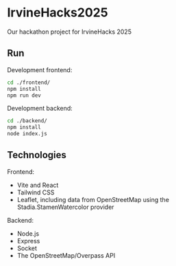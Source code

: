 # IrvineHacks2025

Our hackathon project for IrvineHacks 2025

## Run

Development frontend:
```sh
cd ./frontend/
npm install
npm run dev
```

Development backend:
```sh
cd ./backend/
npm install
node index.js
```

## Technologies

Frontend:
- Vite and React
- Tailwind CSS
- Leaflet, including data from OpenStreetMap using the Stadia.StamenWatercolor provider

Backend:
- Node.js
- Express
- Socket
- The OpenStreetMap/Overpass API
